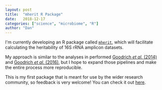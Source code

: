 ```yaml
---
layout: post
title:  "mherit R Package"
date:   2018-12-17
categories: ["science", "microbiome", "R"]
author: "Dan"
---
```


I'm currently developing an R package called [<code>mherit</code>](https://danielsprockett.github.io/mherit/), which will facilitate calculating the heritability of 16S rRNA amplicon datasets.  

My approach is similar to the analyses in performed [Goodrich <i>et al.</i> (2014)](https://www.sciencedirect.com/science/article/pii/S0092867414012410) and [Goodrich <i>et al.</i> (2016)](https://www.cell.com/cell-host-microbe/fulltext/S1931-3128(16)30153-6), but I hope to expand those pipelines and make the entire process more reproducible. 

This is my first package that is meant for use by the wider research community, so feedback is very welcome! You can check it out [here](https://danielsprockett.github.io/mherit/).

